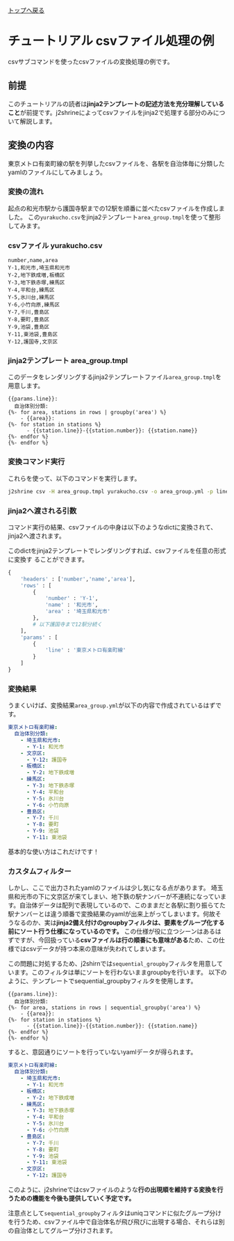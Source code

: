 [トップへ戻る](../README.md)
# チュートリアル csvファイル処理の例
csvサブコマンドを使ったcsvファイルの変換処理の例です。

## 前提
このチュートリアルの読者は**jinja2テンプレートの記述方法を充分理解していること**が前提です。j2shrineによってcsvファイルをjinja2で処理する部分のみについて解説します。

## 変換の内容
東京メトロ有楽町線の駅を列挙したcsvファイルを、各駅を自治体毎に分類したyamlのファイルにしてみましょう。
### 変換の流れ 
起点の和光市駅から護国寺駅までの12駅を順番に並べたcsvファイルを作成しました。
この`yurakucho.csv`をjinja2テンプレート`area_group.tmpl`を使って整形してみます。

### csvファイル yurakucho.csv

``` 
number,name,area
Y-1,和光市,埼玉県和光市
Y-2,地下鉄成増,板橋区
Y-3,地下鉄赤塚,練馬区
Y-4,平和台,練馬区
Y-5,氷川台,練馬区
Y-6,小竹向原,練馬区
Y-7,千川,豊島区
Y-8,要町,豊島区
Y-9,池袋,豊島区
Y-11,東池袋,豊島区
Y-12,護国寺,文京区
```

### jinja2テンプレート area_group.tmpl
このデータをレンダリングするjinja2テンプレートファイル`area_group.tmpl`を用意します。

``` jinja2
{{params.line}}:
  自治体別分類:
{%- for area, stations in rows | groupby('area') %}
    - {{area}}: 
{%- for station in stations %}
      - {{station.line}}-{{station.number}}: {{station.name}}
{%- endfor %}
{%- endfor %}
```

### 変換コマンド実行
これらを使って、以下のコマンドを実行します。

``` sh
j2shrine csv -H area_group.tmpl yurakucho.csv -o area_group.yml -p line=東京メトロ有楽町線
```

### jinja2へ渡される引数
コマンド実行の結果、csvファイルの中身は以下のようなdictに変換されて、jinja2へ渡されます。

このdictをjinja2テンプレートでレンダリングすれば、csvファイルを任意の形式に変換す
ることができます。

``` python
{
    'headers' : ['number','name','area'], 
    'rows' : [
        {
            'number' : 'Y-1',
            'name' : '和光市',
            'area' : '埼玉県和光市'
        },
        # 以下護国寺まで12駅分続く
    ], 
    'params' : [
        {
            'line' : '東京メトロ有楽町線'
        }
    ]
}
```

### 変換結果
うまくいけば、変換結果`area_group.yml`が以下の内容で作成されているはずです。

``` yml
東京メトロ有楽町線:
  自治体別分類:
    - 埼玉県和光市:
      - Y-1: 和光市
    - 文京区:
      - Y-12: 護国寺
    - 板橋区:
      - Y-2: 地下鉄成増
    - 練馬区:
      - Y-3: 地下鉄赤塚
      - Y-4: 平和台
      - Y-5: 氷川台
      - Y-6: 小竹向原
    - 豊島区:
      - Y-7: 千川
      - Y-8: 要町
      - Y-9: 池袋
      - Y-11: 東池袋
```
基本的な使い方はこれだけです！

### カスタムフィルター
しかし、ここで出力されたyamlのファイルは少し気になる点があります。
埼玉県和光市の下に文京区が来てしまい、地下鉄の駅ナンバーが不連続になっています。自治体データは配列で表現しているので、このままだと各駅に割り振らてた駅ナンバーとは違う順番で変換結果のyamlが出来上がってしまいます。何故そうなるのか、実は**jinja2備え付けのgroupbyフィルタは、要素をグループ化する前にソート行う仕様になっているのです。**
この仕様が役に立つシーンはあるはずですが、今回扱っている**csvファイルは行の順番にも意味がある**ため、この仕様ではcsvデータが持つ本来の意味が失われてしまいます。

この問題に対処するため、j2shirnでは`sequential_groupby`フィルタを用意しています。このフィルタは単にソートを行わないままgroupbyを行います。
以下のように、テンプレートでsequential_groupbyフィルタを使用します。

``` jinja2
{{params.line}}:
  自治体別分類:
{%- for area, stations in rows | sequential_groupby('area') %}
    - {{area}}: 
{%- for station in stations %}
      - {{station.line}}-{{station.number}}: {{station.name}}
{%- endfor %}
{%- endfor %}
```

すると、意図通りにソートを行っていないyamlデータが得られます。
``` yml
東京メトロ有楽町線:
  自治体別分類:
    - 埼玉県和光市:
      - Y-1: 和光市
    - 板橋区:
      - Y-2: 地下鉄成増
    - 練馬区:
      - Y-3: 地下鉄赤塚
      - Y-4: 平和台
      - Y-5: 氷川台
      - Y-6: 小竹向原
    - 豊島区:
      - Y-7: 千川
      - Y-8: 要町
      - Y-9: 池袋
      - Y-11: 東池袋
    - 文京区:
      - Y-12: 護国寺
```
このように、j2shrineではcsvファイルのような**行の出現順を維持する変換を行うための機能を今後も提供していく予定です。**

注意点として`sequential_groupby`フィルタはuniqコマンドに似たグループ分けを行うため、csvファイル中で自治体名が飛び飛びに出現する場合、それらは別の自治体としてグループ分けされます。
